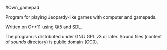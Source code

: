 #Own_gamepad

Program for playing Jeopardy-like games with computer and gamepads.

Written on C++11 using Qt5 and SDL.

The program is distributed under GNU GPL v3 or later. Sound files (content of *sounds* directory) is public domain (CC0).
